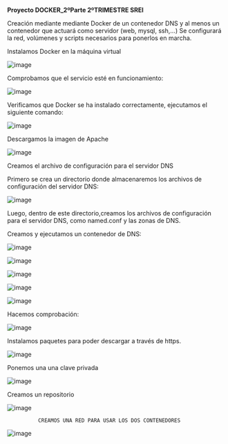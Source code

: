 **Proyecto DOCKER_2ºParte  2ºTRIMESTRE SREI**

Creación mediante mediante Docker de un contenedor DNS y al menos un contenedor que actuará como servidor (web, mysql, ssh,...) 
Se configurará la red, volúmenes y scripts necesarios para ponerlos en marcha.

Instalamos Docker en la máquina virtual

![image](https://github.com/AngelaMorales-8/Proyecto-DOCKER_SRI/assets/122454505/847a8e3c-8a20-4e8e-a991-450b998c5674)

Comprobamos que el servicio esté en funcionamiento:

![image](https://github.com/AngelaMorales-8/Proyecto-DOCKER_SRI/assets/122454505/dec8c444-5a9c-430b-95ea-03b29773acd6)

Verificamos que Docker se ha instalado correctamente, ejecutamos el siguiente comando:

![image](https://github.com/AngelaMorales-8/Proyecto-DOCKER_SRI/assets/122454505/da195a75-8887-430d-b6b4-699353563ec9)

Descargamos la imagen de Apache

![image](https://github.com/AngelaMorales-8/Proyecto-DOCKER_SRI/assets/122454505/b81c86b1-788e-45b4-87e0-fc26bbb4ed66)


Creamos el archivo de configuración para el servidor DNS

Primero se crea un directorio donde almacenaremos los archivos de configuración del servidor DNS:

![image](https://github.com/AngelaMorales-8/Proyecto-DOCKER_SRI/assets/122454505/dd123aa8-15fd-4bc4-8cf0-b8ca06a5fab3)

Luego, dentro de este directorio,creamos los archivos de configuración para el servidor DNS, como named.conf y las zonas de DNS.

Creamos y ejecutamos un contenedor de DNS:

![image](https://github.com/AngelaMorales-8/Proyecto-DOCKER_SRI/assets/122454505/abc3d841-23b1-4a1a-a574-6f1236541855)

![image](https://github.com/AngelaMorales-8/Proyecto-DOCKER_SRI/assets/122454505/ed1f40ef-fbf4-4504-9fbf-386575409bfb)


![image](https://github.com/AngelaMorales-8/Proyecto-DOCKER_SRI/assets/122454505/37a079ca-dff0-44e1-aee2-3d641db824eb)

![image](https://github.com/AngelaMorales-8/Proyecto-DOCKER_SRI/assets/122454505/ecc8e6a5-4be4-4909-99e1-799c9ca97b17)

![image](https://github.com/AngelaMorales-8/Proyecto-DOCKER_SRI/assets/122454505/09b72f42-db75-49aa-b1de-22b62d619414)

Hacemos comprobación:

![image](https://github.com/AngelaMorales-8/Proyecto-DOCKER_SRI/assets/122454505/13761b17-dfba-4287-8e3e-a4bb53b2a8ae)

Instalamos paquetes para poder descargar a través de https.

![image](https://github.com/AngelaMorales-8/Proyecto-DOCKER_SRI/assets/122454505/c686512f-9a79-4df0-b208-6d96752117b5)

Ponemos una una clave privada

![image](https://github.com/AngelaMorales-8/Proyecto-DOCKER_SRI/assets/122454505/14ae34e2-7e41-44f6-b6a8-c0a4a1ce07ce)

Creamos un repositorio 

![image](https://github.com/AngelaMorales-8/Proyecto-DOCKER_SRI/assets/122454505/97e5ebf7-62e0-408d-99b0-227c98360fbd)


              CREAMOS UNA RED PARA USAR LOS DOS CONTENEDORES

![image](https://github.com/AngelaMorales-8/Proyecto-DOCKER_SRI/assets/122454505/83fb1966-b1ad-421f-a11d-1094046397c4)



